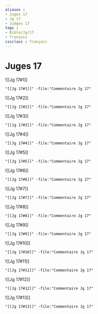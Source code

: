 ```yaml
---
aliases : 
- Juges 17
- Jg 17
- Judges 17
tags : 
- Bible/Jg/17
- français
cssclass : français
---
```


# Juges 17

![[Jg 17#1]]

```query
"[[Jg 17#1]]" -file:"Commentaire Jg 17"
```

![[Jg 17#2]]

```query
"[[Jg 17#2]]" -file:"Commentaire Jg 17"
```

![[Jg 17#3]]

```query
"[[Jg 17#3]]" -file:"Commentaire Jg 17"
```

![[Jg 17#4]]

```query
"[[Jg 17#4]]" -file:"Commentaire Jg 17"
```

![[Jg 17#5]]

```query
"[[Jg 17#5]]" -file:"Commentaire Jg 17"
```

![[Jg 17#6]]

```query
"[[Jg 17#6]]" -file:"Commentaire Jg 17"
```

![[Jg 17#7]]

```query
"[[Jg 17#7]]" -file:"Commentaire Jg 17"
```

![[Jg 17#8]]

```query
"[[Jg 17#8]]" -file:"Commentaire Jg 17"
```

![[Jg 17#9]]

```query
"[[Jg 17#9]]" -file:"Commentaire Jg 17"
```

![[Jg 17#10]]

```query
"[[Jg 17#10]]" -file:"Commentaire Jg 17"
```

![[Jg 17#11]]

```query
"[[Jg 17#11]]" -file:"Commentaire Jg 17"
```

![[Jg 17#12]]

```query
"[[Jg 17#12]]" -file:"Commentaire Jg 17"
```

![[Jg 17#13]]

```query
"[[Jg 17#13]]" -file:"Commentaire Jg 17"
```

